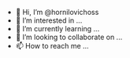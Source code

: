 - 👋 Hi, I’m @hornilovichoss
- 👀 I’m interested in ...
- 🌱 I’m currently learning ...
- 💞️ I’m looking to collaborate on ...
- 📫 How to reach me ...

<!---
hornilovichoss/hornilovichoss is a ✨ special ✨ repository because its `README.md` (this file) appears on your GitHub profile.
You can click the Preview link to take a look at your changes.
--->
